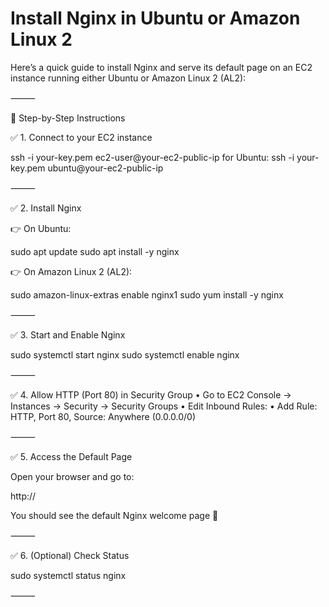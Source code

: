 
# Install Nginx in Ubuntu or Amazon Linux 2


Here’s a quick guide to install Nginx and serve its default page on an EC2 instance running either Ubuntu or Amazon Linux 2 (AL2):

⸻

🚀 Step-by-Step Instructions

✅ 1. Connect to your EC2 instance

ssh -i your-key.pem ec2-user@your-ec2-public-ip
for Ubuntu:
ssh -i your-key.pem ubuntu@your-ec2-public-ip



⸻

✅ 2. Install Nginx

👉 On Ubuntu:

sudo apt update
sudo apt install -y nginx

👉 On Amazon Linux 2 (AL2):

sudo amazon-linux-extras enable nginx1
sudo yum install -y nginx



⸻

✅ 3. Start and Enable Nginx

sudo systemctl start nginx
sudo systemctl enable nginx



⸻

✅ 4. Allow HTTP (Port 80) in Security Group
	•	Go to EC2 Console → Instances → Security → Security Groups
	•	Edit Inbound Rules:
	•	Add Rule: HTTP, Port 80, Source: Anywhere (0.0.0.0/0)

⸻

✅ 5. Access the Default Page

Open your browser and go to:

http://<your-ec2-public-ip>

You should see the default Nginx welcome page 🎉

⸻

✅ 6. (Optional) Check Status

sudo systemctl status nginx



⸻

